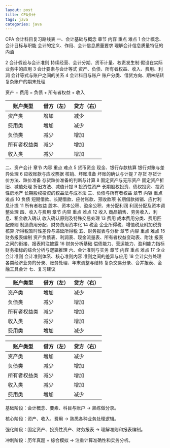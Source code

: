 ```yaml
---
layout: post
title: CPA会计
tags: java
categories: java
---
```


CPA 会计科目复习路线表
一、会计基础与概念
章节	内容	重点	难点
1	会计概念、会计目标与职能	会计的定义、作用、会计信息质量要求	理解会计信息质量特征的内涵

2	会计假设与会计准则	持续经营、会计分期、货币计量、权责发生制	假设在实际业务中的应用
3	会计要素与会计等式	资产、负债、所有者权益、收入、费用、利润	会计等式与账户之间的关系
4	会计科目与账户	账户分类、借贷方向、期末结转	复杂账户的期末处理

资产 + 费用 = 负债 + 所有者权益 + 收入

| 账户类型     | 借方（左） | 贷方（右） |
| ------------ | ---------- | ---------- |
| 资产类       | 增加       | 减少       |
| 费用类       | 增加       | 减少       |
| 负债类       | 减少       | 增加       |
| 所有者权益类 | 减少       | 增加       |
| 收入类       | 减少       | 增加       |

二、资产会计
章节	内容	重点	难点
5	货币资金	现金、银行存款核算	银行对账与差异处理
6	应收账款与应收票据	核销、坏账准备	坏账的确认与计提
7	存货	存货计价方法、跌价准备	存货跌价准备的判断与计算
8	固定资产与无形资产	固定资产折旧、减值处理	折旧方法、减值计提
9	投资性资产	长期股权投资、债权投资、投资性房地产	长期股权投资的权益法与成本法
三、负债与所有者权益
章节	内容	重点	难点
10	负债	短期借款、长期借款、应付账款、预收款项	长期借款摊销、应付利息计提
11	所有者权益	股本、资本公积、盈余公积、未分配利润	利润分配及资本调整处理
四、收入与费用
章节	内容	重点	难点
12	收入	商品销售、劳务收入、利息、租金收入确认	收入确认原则及特殊交易处理
13	费用	成本费用分类、费用匹配原则	制造费用分配、财务费用资本化
14	税金	企业所得税、增值税及附加税费核算	所得税暂时性差异与递延所得税
五、财务报表与分析
章节	内容	重点	难点
15	财务报表编制	资产负债表、利润表、现金流量表、所有者权益变动表、附注	报表之间的衔接、报表附注披露
16	财务分析基础	偿债能力、营运能力、盈利能力指标	财务指标的综合分析与逻辑推理
六、会计准则与实务
章节	内容	重点	难点
17	企业会计准则	会计准则体系、核心准则内容	准则之间的差异与应用
18	会计实务处理	各类经济业务的分录、账务处理、年末调整与结转	复杂交易分录、合并报表、金融工具会计
七、复习建议

| 账户类型     | 借方（左） | 贷方（右） |
| ------------ | ---------- | ---------- |
| 资产类       | 增加       | 减少       |
| 负债类       | 减少       | 增加       |
| 所有者权益类 | 减少       | 增加       |
| 收入类       | 减少       | 增加       |
| 费用类       | 增加       | 减少       |

| 账户类型     | 借方（左） | 贷方（右） |
| ------------ | ---------- | ---------- |
| 资产类       | 增加       | 减少       |
| 负债类       | 减少       | 增加       |
| 所有者权益类 | 减少       | 增加       |
| 收入类       | 减少       | 增加       |
| 费用类       | 增加       | 减少       |

基础阶段：会计概念、要素、科目与账户 → 熟练做分录。

核心阶段：资产、收入、费用 → 熟悉各种业务处理逻辑。

强化阶段：固定资产、投资性资产、财务报表 → 理解准则和报表编制。

冲刺阶段：历年真题 + 综合模拟 → 注重计算准确性和实务分析。
